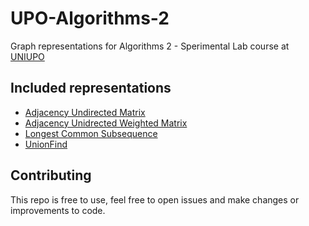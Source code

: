 # UPO-Algorithms-2

Graph representations for Algorithms 2 - Sperimental Lab course at [UNIUPO](https://www.uniupo.it)

## Included representations

- [Adjacency Undirected Matrix](./src/upo/graph20025432/AdjMatrixUndir.java)
- [Adjacency Unidrected Weighted Matrix](./src/upo/graph20025432/AdjMatrixUndirWeight.java)
- [Longest Common Subsequence](./src/upo/progdin20025432/LongestCommonSubsequence.java)
- [UnionFind](./src/upo/union20025432/UnionFind.java)

## Contributing

This repo is free to use, feel free to open issues and make changes or improvements to code.
